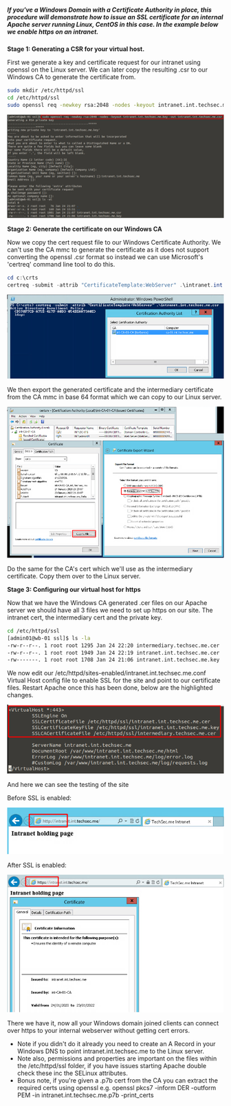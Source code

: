 <!--
.. title: apache ssl using a windows ca
.. slug: apache-ssl-using-a-windows-ca
.. date: 2020-01-25 22:00:12 UTC
.. tags: linux, security, windows server, web
.. category: 
.. link: 
.. description: 
.. type: text
-->

##### If you've a Windows Domain with a Certificate Authority in place, this procedure will demonstrate how to issue an SSL certificate for an internal Apache server running Linux, CentOS in this case.  In the example below we enable https on an intranet.

**Stage 1: Generating a CSR for your virtual host.**

First we generate a key and certificate request for our intranet using openssl on the Linux server.  We can later copy the resulting .csr to our Windows CA to generate the certificate from.

```bash
sudo mkdir /etc/httpd/ssl
cd /etc/httpd/ssl
sudo openssl req -newkey rsa:2048 -nodes -keyout intranet.int.techsec.me.key -out intranet.int.techsec.me.csr
```
![](ssl-ca1.png)

<!-- TEASER_END -->

**Stage 2: Generate the certificate on our Windows CA**

Now we copy the cert request file to our Windows Certificate Authority.  We can't use the CA mmc to generate the certificate as it does not support converting the openssl .csr format so instead we can use Microsoft's 'certreq' command line tool to do this.

```powershell
cd c:\crts
certreq -submit -attrib "CertificateTemplate:WebServer" .\intranet.int.techsec.me.csr
```
![](ssl-ca2.png)

We then export the generated certificate and the intermediary certificate from the CA mmc in base 64 format which we can copy to our Linux server.

![](ssl-ca3.png)

Do the same for the CA's cert which we'll use as the intermediary certificate.  Copy them over to the Linux server.

**Stage 3: Configuring our virtual host for https**

Now that we have the Windows CA generated .cer files on our Apache server we should have all 3 files we need to set up https on our site.  The intranet cert, the intermediary cert and the private key.

```bash
cd /etc/httpd/ssl
[admin01@wb-01 ssl]$ ls -la
-rw-r--r--. 1 root root 1295 Jan 24 22:20 intermediary.techsec.me.cer
-rw-r--r--. 1 root root 1949 Jan 24 22:19 intranet.int.techsec.me.cer
-rw-------. 1 root root 1708 Jan 24 21:06 intranet.int.techsec.me.key
```

We now edit our /etc/httpd/sites-enabled/intranet.int.techsec.me.conf Virtual Host config file to enable SSL for the site and point to our certificate files.  Restart Apache once this has been done, below are the highlighted changes.

![](ssl-ca4.png)

And here we can see the testing of the site

Before SSL is enabled:

![](ssl-ca5.png)

After SSL is enabled:

![](ssl-ca6.png)

There we have it, now all your Windows domain joined clients can connect over https to your internal webserver without getting cert errors.


* Note if you didn't do it already you need to create an A Record in your Windows DNS to point intranet.int.techsec.me to the Linux server.
* Note also, permissions and properties are important on the files within the /etc/httpd/ssl folder, if you have issues starting Apache double check these inc the SELinux attributes.
* Bonus note, if you're given a .p7b cert from the CA you can extract the required certs using openssl e.g. openssl pkcs7 -inform DER -outform PEM -in intranet.int.techsec.me.p7b -print_certs